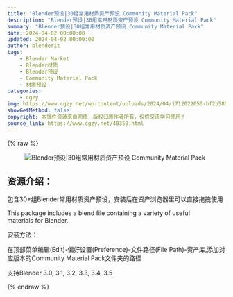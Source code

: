 ```yaml
---
title: "Blender预设|30组常用材质资产预设 Community Material Pack"
description: "Blender预设|30组常用材质资产预设 Community Material Pack"
summary: "Blender预设|30组常用材质资产预设 Community Material Pack"
date: 2024-04-02 00:00:00
updated: 2024-04-02 00:00:00
author: blenderit
tags: 
    - Blender Market
    - Blender材质
    - Blender预设
    - Community Material Pack
    - 材质预设
categories:
    - cgzy
img: https://www.cgzy.net/wp-content/uploads/2024/04/1712022050-bf2b585aaeb7a04.webp
showGetMethod: false
copyright: 本插件资源来自网络，版权归原作者所有，仅供交流学习使用！
source_link: https://www.cgzy.net/40359.html
---
```


{% raw %}
<div class="wp-block-image is-style-border-round-and-with-shadow">
<figure class="aligncenter size-large"><img decoding="async" src="https://img.alicdn.com/imgextra/i4/717183932/O1CN015JpCo31euuH28zrMD_!!717183932.jpg" title="Blender预设|30组常用材质资产预设 Community Material Pack" alt="Blender预设|30组常用材质资产预设 Community Material Pack"></figure></div><div class="wp-block-pandastudio-title"><div class="title_style_01"><h2 id="h2-0">资源介绍：</h2></div></div><p class="is-style-text-indent-2em">包含30+组Blender常用材质资产预设，安装后在资产浏览器里可以直接拖拽使用</p><p>This package includes a blend file containing a variety of useful materials for Blender.</p><div class="wp-block-pandastudio-title"><div class="title_style_01"><p>安装方法：</p></div></div><p class="is-style-text-indent-2em">在顶部菜单编辑(Edit)-偏好设置(Preference)-文件路径(File Path)-资产库,添加对应版本的Community Material Pack文件夹的路径</p><div class="wp-block-pandastudio-tips"><div class="tip success "><p>支持Blender 3.0, 3.1, 3.2, 3.3, 3.4, 3.5</p>
</div></div>
<div style="display: none">cgzy</div>
{% endraw %}